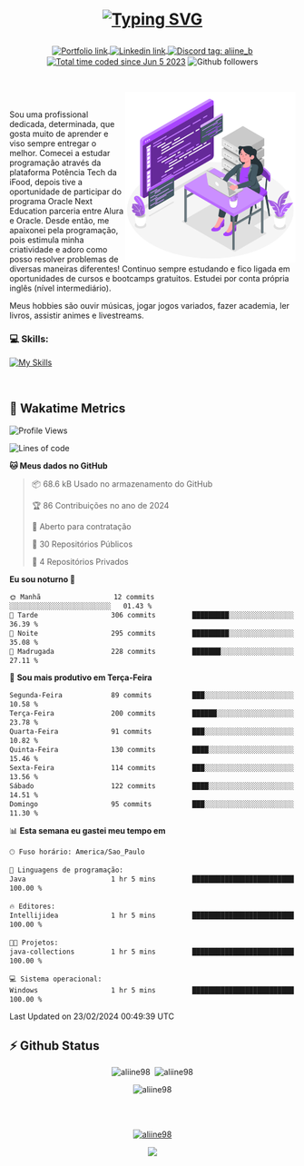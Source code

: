 # <p align = "center"><a href="https://git.io/typing-svg"><img src="https://readme-typing-svg.demolab.com?font=Nova+Mono&size=28&duration=4000&pause=1000&color=980DE6&vCenter=true&random=false&width=480&lines=%E2%9C%A8Ol%C3%A1%2C+sou+Aline+Bevilacqua;%E2%9C%A8Desenvolvedora+Web+Frontend!" alt="Typing SVG" /></a></p>

<p align = "center">
    <a href="https://aliine98.github.io" target="_blank">
        <img alt="Portfolio link" align="center" src = "https://img.shields.io/badge/portfolio-8A2BE2?style=for-the-badge">
    </a>
    <a href="https://www.linkedin.com/in/aline-bevilacqua/" target="_blank">
        <img alt="Linkedin link" align="center" src = "https://img.shields.io/badge/LinkedIn-0077B5?style=for-the-badge&logo=linkedin&logoColor=white">
    </a>
    <a href="https://discord.com/" target="_blank">
        <img alt="Discord tag: aliine_b" align="center" src="https://img.shields.io/badge/-aliine__b-5865f2?style=flat-square&logo=Discord&logoColor=FFF" height="28">
    </a>
    <a href="https://wakatime.com/@aliine"><img src="https://wakatime.com/badge/user/d705bdc6-1244-4026-9380-8de8c1599f8d.svg?style=for-the-badge" alt="Total time coded since Jun 5 2023" align="center"/></a>
    <img alt="Github followers" align="center" src="https://img.shields.io/github/followers/Aliine98?style=for-the-badge&color=bf0f47&logo=github&logoColor=white">
</p><br>

<a href="https://storyset.com/"><img src="./assets/coding-amico.svg" width="300" align="right"></a>

<div align="left">
<br>

Sou uma profissional dedicada, determinada, que gosta muito de aprender e viso sempre entregar o melhor. Comecei a estudar programação através da plataforma Potência Tech da iFood, depois tive a oportunidade de participar do programa Oracle Next Education parceria entre Alura e Oracle. Desde então, me apaixonei pela programação, pois estimula minha criatividade e adoro como posso resolver problemas de diversas maneiras diferentes! Continuo sempre estudando e fico ligada em oportunidades de cursos e bootcamps gratuitos.
Estudei por conta própria inglês (nível intermediário).

Meus hobbies são ouvir músicas, jogar jogos variados, fazer academia, ler livros, assistir animes e livestreams.

### 💻 Skills:
[![My Skills](https://skillicons.dev/icons?i=html,css,js,bootstrap,tailwind,ts,mysql,angular,react,java)](https://skillicons.dev)
</div>
<br>

## 🚀 Wakatime Metrics

<!--START_SECTION:waka-->
![Profile Views](http://img.shields.io/badge/Visualizac%C3%B5es%20do%20perfil-6-blue)

![Lines of code](https://img.shields.io/badge/Desde%20o%20Hello%20World%20eu%20escrevi-165.7%20thousand%20linhas%20de%20c%C3%B3digo-blue)

**🐱 Meus dados no GitHub** 

> 📦 68.6 kB Usado no armazenamento do GitHub 
 > 
> 🏆 86 Contribuições no ano de 2024
 > 
> 💼 Aberto para contratação
 > 
> 📜 30 Repositórios Públicos 
 > 
> 🔑 4 Repositórios Privados 
 > 
**Eu sou noturno 🦉** 

```text
🌞 Manhã                  12 commits          ░░░░░░░░░░░░░░░░░░░░░░░░░   01.43 % 
🌆 Tarde                  306 commits         █████████░░░░░░░░░░░░░░░░   36.39 % 
🌃 Noite                  295 commits         █████████░░░░░░░░░░░░░░░░   35.08 % 
🌙 Madrugada              228 commits         ███████░░░░░░░░░░░░░░░░░░   27.11 % 
```
📅 **Sou mais produtivo em Terça-Feira** 

```text
Segunda-Feira            89 commits          ███░░░░░░░░░░░░░░░░░░░░░░   10.58 % 
Terça-Feira              200 commits         ██████░░░░░░░░░░░░░░░░░░░   23.78 % 
Quarta-Feira             91 commits          ███░░░░░░░░░░░░░░░░░░░░░░   10.82 % 
Quinta-Feira             130 commits         ████░░░░░░░░░░░░░░░░░░░░░   15.46 % 
Sexta-Feira              114 commits         ███░░░░░░░░░░░░░░░░░░░░░░   13.56 % 
Sábado                   122 commits         ████░░░░░░░░░░░░░░░░░░░░░   14.51 % 
Domingo                  95 commits          ███░░░░░░░░░░░░░░░░░░░░░░   11.30 % 
```


📊 **Esta semana eu gastei meu tempo em** 

```text
🕑︎ Fuso horário: America/Sao_Paulo

💬 Linguagens de programação: 
Java                     1 hr 5 mins         █████████████████████████   100.00 % 

🔥 Editores: 
Intellijidea             1 hr 5 mins         █████████████████████████   100.00 % 

🐱‍💻 Projetos: 
java-collections         1 hr 5 mins         █████████████████████████   100.00 % 

💻 Sistema operacional: 
Windows                  1 hr 5 mins         █████████████████████████   100.00 % 
```


 Last Updated on 23/02/2024 00:49:39 UTC
<!--END_SECTION:waka-->
 
## ⚡ Github Status

<p align="center"><img src="https://my-github-readme-stats-aliine98.vercel.app/api?username=aliine98&show_icons=true&locale=en&theme=radical" alt="aliine98" />&nbsp;&nbsp;<img src="https://my-github-readme-stats-aliine98.vercel.app/api/top-langs?username=aliine98&show_icons=true&locale=en&layout=compact&theme=radical&exclude_repo=my-github-readme-stats,my-github-readme-streak-stats,github-readme-streak-stats,ajax-com-js-puro" alt="aliine98" /></p>

<p align="center"><img src="https://streak-stats.demolab.com?user=aliine98&theme=radical" alt="aliine98" /></p>

<br><br>
<p align="center"> <a href="https://github.com/ryo-ma/github-profile-trophy" target="_blank"><img src="https://github-profile-trophy.vercel.app/?username=aliine98&theme=radical&column=4" alt="aliine98" /></a> </p>

<p align="center"><img src="https://media4.giphy.com/media/C1bBFL2dMQxA4/giphy.gif?cid=ecf05e47z7xqxd7gboyuplq95r7v869x9bi8msk1upllpme2&ep=v1_gifs_search&rid=giphy.gif&ct=g" width="700"></p>

